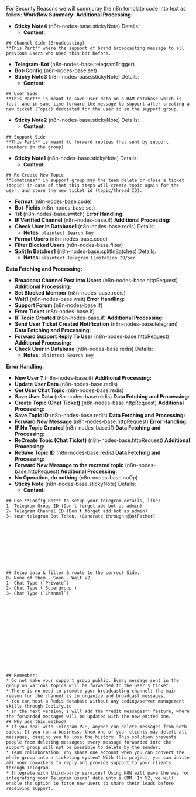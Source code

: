 For Security Reasons we will summuray the n8n template code into text as follow:
**Workflow Summary:**
**Additional Processing:**
- **Sticky Note4** (n8n-nodes-base.stickyNote)
  Details:
    - **Content**:
```plaintext
## Channel Side (Broadcasting)
**This Part** where the support of brand broadcasting message to all previous users who used this bot before.
``` 
- **Telegram-Bot** (n8n-nodes-base.telegramTrigger)
- **Bot-Config** (n8n-nodes-base.set)
- **Sticky Note3** (n8n-nodes-base.stickyNote)
  Details:
    - **Content**:
```plaintext
## User Side
**This Part** is meant to save user data on a RAM database which is fast, and in same time forward the message to support after creating a new ticket (Topic) dedciated for the user id in the support group.
``` 
- **Sticky Note2** (n8n-nodes-base.stickyNote)
  Details:
    - **Content**:
```plaintext
## Support Side
**This Part** is meant to forward replies that sent by support (members in the group)
``` 
- **Sticky Note1** (n8n-nodes-base.stickyNote)
  Details:
    - **Content**:
```plaintext
## Re Create New Topic
**Sometimes** in support group may the team delete or close a ticket (topic) in case of that this steps will create topic again for the user, and store the new ticket id (topic/thread ID).
``` 
- **Format** (n8n-nodes-base.code)
- **Bot-Fields** (n8n-nodes-base.set)
- **1st** (n8n-nodes-base.switch)
**Error Handling:**
- **IF Verified Channel** (n8n-nodes-base.if)
**Additional Processing:**
- **Check User in Database1** (n8n-nodes-base.redis)
  Details:
    - **Notes**: ```plaintext
Search Key``` 
- **Format Users** (n8n-nodes-base.code)
- **Filter Blocked Users** (n8n-nodes-base.filter)
- **Split In Batches1** (n8n-nodes-base.splitInBatches)
  Details:
    - **Notes**: ```plaintext
Telegram Limitation 29/sec``` 

**Data Fetching and Processing:**
- **Broadcast Channel Post into Users** (n8n-nodes-base.httpRequest)
**Additional Processing:**
- **Set Blocked Member** (n8n-nodes-base.redis)
- **Wait1** (n8n-nodes-base.wait)
**Error Handling:**
- **Support Forum** (n8n-nodes-base.if)
- **From Ticket** (n8n-nodes-base.if)
- **IF Topic Created** (n8n-nodes-base.if)
**Additional Processing:**
- **Send User Ticket Created Notification** (n8n-nodes-base.telegram)
**Data Fetching and Processing:**
- **Forward Support Reply To User** (n8n-nodes-base.httpRequest)
**Additional Processing:**
- **Check User in Database** (n8n-nodes-base.redis)
  Details:
    - **Notes**: ```plaintext
Search Key``` 

**Error Handling:**
- **New User ?** (n8n-nodes-base.if)
**Additional Processing:**
- **Update User Data** (n8n-nodes-base.redis)
- **Get User Chat Topic** (n8n-nodes-base.redis)
- **Save User Data** (n8n-nodes-base.redis)
**Data Fetching and Processing:**
- **Create Topic (Chat Ticket)** (n8n-nodes-base.httpRequest)
**Additional Processing:**
- **Save Topic ID** (n8n-nodes-base.redis)
**Data Fetching and Processing:**
- **Forward New Message** (n8n-nodes-base.httpRequest)
**Error Handling:**
- **IF No Topic Created** (n8n-nodes-base.if)
**Data Fetching and Processing:**
- **ReCreate Topic (Chat Ticket)** (n8n-nodes-base.httpRequest)
**Additional Processing:**
- **ReSave Topic ID** (n8n-nodes-base.redis)
**Data Fetching and Processing:**
- **Forward New Message to the recrated topic** (n8n-nodes-base.httpRequest)
**Additional Processing:**
- **No Operation, do nothing** (n8n-nodes-base.noOp)
- **Sticky Note** (n8n-nodes-base.stickyNote)
  Details:
    - **Content**:
```plaintext
## Use **Config Bot** to setup your telegram details, like:
1- Telegram Group ID (Don't forget add bot as admin)
2- Telegram Channel ID (Don't forget add bot as admin)
3- Your telegram Bot Token. (Generate through @BotFather)










## Setup data & filter & route to the correct Side.
0- None of them - Soon - Wait V2
1- Chat Type (`Private`)
2- Chat Type (`Supergroup`)
3- Chat Type (`Channel`)















## Remember:
* Do not make your support group public. Every message sent in the group on various topics will be forwarded to the user's ticket.
* There is no need to promote your broadcasting channel; the main reason for the channel is to organize and broadcast messages.
* You can host a Redis database without any coding/server management skills through Coolify.io.
* In the next version, I will add the **edit messages** feature, where the forwarded messages will be updated with the new edited one.
## Why use this method?
* If you deal with Telegram P2P, anyone can delete messages from both sides. If you run a business, then one of your clients may delete all messages, causing you to lose the history. This solution prevents people from deleting messages; every message forwarded into the support group will not be possible to delete by the sender.
* Team collaboration: Why share one account when you can convert the whole group into a ticketing system? With this project, you can invite all your coworkers to reply and provide support to your clients through Telegram.
* Integrate with third-party services? Using N8N will pave the way for integrating your Telegram users' data into a CRM. In V2, we will enable the option to force new users to share their leads before receiving support.
``` 
